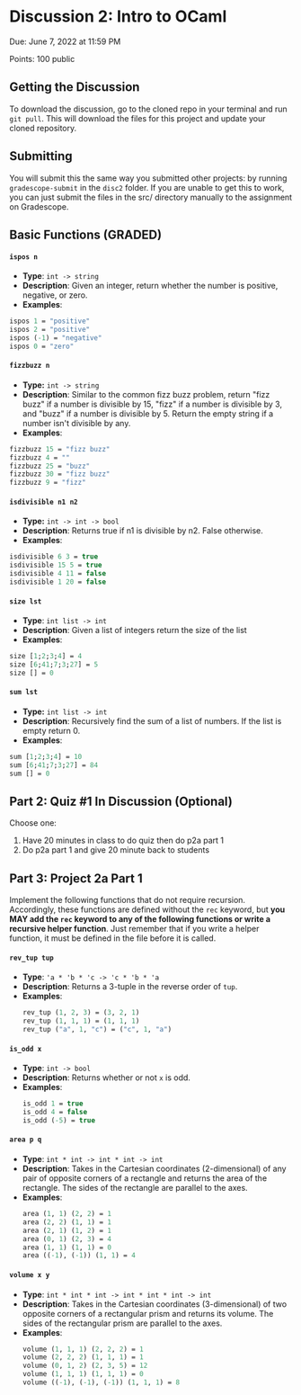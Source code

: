

# Discussion 2: Intro to OCaml


Due: June 7, 2022 at 11:59 PM

Points: 100 public

## Getting the Discussion
To download the discussion, go to the cloned repo in your terminal and run `git pull`.  This will download the files for this project and update your cloned repository.

## Submitting

You will submit this the same way you submitted other projects: by running `gradescope-submit` in the `disc2` folder.  If you are unable to get this to work, you can just submit the files in the src/ directory manually to the assignment on Gradescope.

## Basic Functions (GRADED)

#### `ispos n`

- **Type**: `int -> string`
- **Description**:  Given an integer, return whether the number is positive, negative, or zero. 
- **Examples**:
```ocaml
ispos 1 = "positive"
ispos 2 = "positive"
ispos (-1) = "negative"
ispos 0 = "zero"
```
#### `fizzbuzz n`
- **Type:** `int -> string`
- **Description**: Similar to the common fizz buzz problem, return "fizz buzz" if a number is divisible by 15, "fizz" if a number is divisible by 3, and "buzz" if a number is divisible by 5. Return the empty string if a number isn't divisible by any. 
- **Examples**:
```ocaml
fizzbuzz 15 = "fizz buzz"
fizzbuzz 4 = ""
fizzbuzz 25 = "buzz"
fizzbuzz 30 = "fizz buzz"
fizzbuzz 9 = "fizz"
```

#### `isdivisible n1 n2`
- **Type:** `int -> int -> bool`
- **Description**: Returns true if n1 is divisible by n2. False otherwise.
- **Examples**:
```ocaml
isdivisible 6 3 = true
isdivisible 15 5 = true
isdivisible 4 11 = false
isdivisible 1 20 = false
```

#### `size lst`
- **Type**: `int list -> int`
- **Description**: Given a list of integers return the size of the list
- **Examples**:
```ocaml
size [1;2;3;4] = 4
size [6;41;7;3;27] = 5
size [] = 0
```

#### `sum lst`
- **Type:** `int list -> int`
- **Description**: Recursively find the sum of a list of numbers. If the list is empty return 0.
- **Examples**:
```ocaml
sum [1;2;3;4] = 10
sum [6;41;7;3;27] = 84
sum [] = 0
```


## Part 2: Quiz #1 In Discussion (Optional)
Choose one:
1. Have 20 minutes in class to do quiz then do p2a part 1
2. Do p2a part 1 and give 20 minute back to students

## Part 3: Project 2a Part 1
Implement the following functions that do not require recursion. Accordingly, these functions are defined without the `rec` keyword, but **you MAY add the `rec` keyword to any of the following functions or write a recursive helper function**. Just remember that if you write a helper function, it must be defined in the file before it is called.

#### `rev_tup tup`

- **Type**: `'a * 'b * 'c -> 'c * 'b * 'a`
- **Description**: Returns a 3-tuple in the reverse order of `tup`.
- **Examples**:
   ```ocaml
   rev_tup (1, 2, 3) = (3, 2, 1)
   rev_tup (1, 1, 1) = (1, 1, 1)
   rev_tup ("a", 1, "c") = ("c", 1, "a")
   ```

#### `is_odd x`

- **Type**: `int -> bool`
- **Description**: Returns whether or not `x` is odd.
- **Examples**:
  ```ocaml
  is_odd 1 = true
  is_odd 4 = false
  is_odd (-5) = true
  ```

#### `area p q`

- **Type**: `int * int -> int * int -> int`
- **Description**: Takes in the Cartesian coordinates (2-dimensional) of any pair of opposite corners of a rectangle and returns the area of the rectangle. The sides of the rectangle are parallel to the axes.
- **Examples**:
  ```ocaml
  area (1, 1) (2, 2) = 1
  area (2, 2) (1, 1) = 1
  area (2, 1) (1, 2) = 1
  area (0, 1) (2, 3) = 4
  area (1, 1) (1, 1) = 0
  area ((-1), (-1)) (1, 1) = 4
  ```

#### `volume x y`

- **Type**: `int * int * int -> int * int * int -> int`
- **Description**: Takes in the Cartesian coordinates (3-dimensional) of two opposite corners of a rectangular prism and returns its volume. The sides of the rectangular prism are parallel to the axes.
- **Examples**:
  ```ocaml
  volume (1, 1, 1) (2, 2, 2) = 1
  volume (2, 2, 2) (1, 1, 1) = 1
  volume (0, 1, 2) (2, 3, 5) = 12
  volume (1, 1, 1) (1, 1, 1) = 0
  volume ((-1), (-1), (-1)) (1, 1, 1) = 8
  ```
